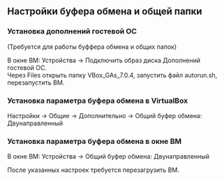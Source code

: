 ## Настройки буфера обмена и общей папки ##

### Установка дополнений гостевой ОС ###
(Требуется для работы буффера обмена и общих папок)  

В окне ВМ: Устройства -> Подключить образ диска Дополнений гостевой ОС.  
Через Files открыть папку VBox_GAs_7.0.4, запустить файл autorun.sh, перезапустить ВМ.  

### Установка параметра буфера обмена в VirtualBox ###
Настройки -> Общие -> Дополнительно -> Общий буфер обмена: Двунаправленный  

### Установка параметра буфера обмена в окне ВМ ###
В окне ВМ: Устройства -> Общий буфер обмена: Двунаправленный  

После указанных настроек требуется перезагрузить ВМ.  

